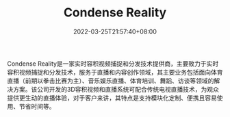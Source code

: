 ﻿---
weight: 
title: "Condense Reality"
description: "Condense Reality是一家实时容积视频捕捉和分发技术提供商，主要致力于实时容积视频捕捉和分发技术，服务于直播和内容创作领域，其主要业务包括面向体育直播（前期以拳击比赛为主）、音乐娱乐直播、体育培训、舞蹈、访谈等领域的解决方案。该公司开发的3D容积视频和直播系统可配合传统电视直播技术，为观众提供更生动的直播体验，对于客户来讲，其特点是支持模块化定制、便携且容易使用、节省时间等。"
date: 2022-03-25T21:57:40+08:00
lastmod: 2022-03-25T16:45:40+08:00
draft: false
authors: ["Metabd"]
featuredImage: "206.png"
link: "https://www.condensereality.com/"
tags: ["Condense Reality","虚拟人"]
categories: ["navigation"]
navigation: ["虚拟人"]
lightgallery: true
toc: true
pinned: false
recommend: false
recommend1: false
---
Condense Reality是一家实时容积视频捕捉和分发技术提供商，主要致力于实时容积视频捕捉和分发技术，服务于直播和内容创作领域，其主要业务包括面向体育直播（前期以拳击比赛为主）、音乐娱乐直播、体育培训、舞蹈、访谈等领域的解决方案。该公司开发的3D容积视频和直播系统可配合传统电视直播技术，为观众提供更生动的直播体验，对于客户来讲，其特点是支持模块化定制、便携且容易使用、节省时间等。
